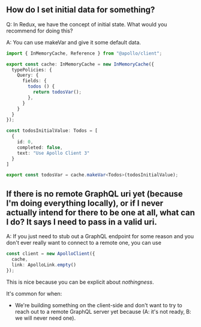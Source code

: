 
## How do I set initial data for something?

Q: In Redux, we have the concept of initial state. What would you recommend for doing this?

A: You can use makeVar and give it some default data.

```typescript
import { InMemoryCache, Reference } from "@apollo/client";

export const cache: InMemoryCache = new InMemoryCache({
  typePolicies: {
    Query: {
      fields: {
        todos () {
          return todosVar();
        },
      }
    }
  }
});

const todosInitialValue: Todos = [
  {
    id: 0,
    completed: false,
    text: "Use Apollo Client 3"
  }
]

export const todosVar = cache.makeVar<Todos>(todosInitialValue);
```

## If there is no remote GraphQL uri yet (because I'm doing everything locally), or if I never actually intend for there to be one at all, what can I do? It says I need to pass in a valid uri.

A: If you just need to stub out a GraphQL endpoint for some reason and you don't ever really want to connect to a remote one, you can use 

```typescript
const client = new ApolloClient({
  cache,
  link: ApolloLink.empty()
});
```

This is nice because you can be explicit about _nothingness_.

It's common for when:

- We're building something on the client-side and don't want to try to reach out to a remote GraphQL server yet because (A: it's not ready, B: we will never need one).

